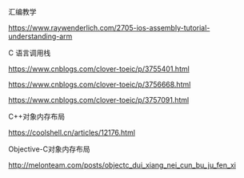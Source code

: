 汇编教学



<https://www.raywenderlich.com/2705-ios-assembly-tutorial-understanding-arm>



C 语言调用栈



<https://www.cnblogs.com/clover-toeic/p/3755401.html>

<https://www.cnblogs.com/clover-toeic/p/3756668.html>

https://www.cnblogs.com/clover-toeic/p/3757091.html



C++对象内存布局



<https://coolshell.cn/articles/12176.html>



Objective-C对象内存布局



http://melonteam.com/posts/objectc_dui_xiang_nei_cun_bu_ju_fen_xi